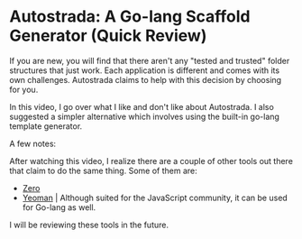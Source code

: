 # Autostrada: A Go-lang Scaffold Generator (Quick Review)

If you are new, you will find that there aren't any "tested and trusted" folder structures that just work. Each application is different and comes with its own challenges.  Autostrada claims to help with this decision by choosing for you.

In this video, I go over what I like and don't like about Autostrada. I also suggested a simpler alternative which involves using the built-in go-lang template generator. 

A few notes:

After watching this video, I realize there are a couple of other tools out there that claim to do the same thing. Some of them are:

- [Zero](https://github.com/commitdev/zero)
- [Yeoman](https://yeoman.io/) | Although suited for the JavaScript community, it can be used for Go-lang as well.

I will be reviewing these tools in the future.
